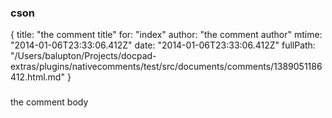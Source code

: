 ### cson
{
  title: "the comment title"
  for: "index"
  author: "the comment author"
  mtime: "2014-01-06T23:33:06.412Z"
  date: "2014-01-06T23:33:06.412Z"
  fullPath: "/Users/balupton/Projects/docpad-extras/plugins/nativecomments/test/src/documents/comments/1389051186412.html.md"
}
###

the comment body